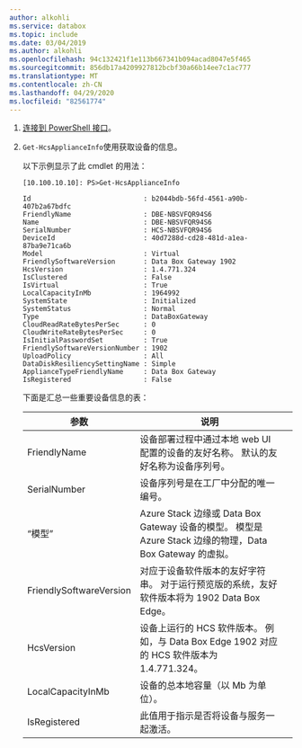 ```yaml
---
author: alkohli
ms.service: databox
ms.topic: include
ms.date: 03/04/2019
ms.author: alkohli
ms.openlocfilehash: 94c132421f1e113b667341b094acad8047e5f465
ms.sourcegitcommit: 856db17a4209927812bcbf30a66b14ee7c1ac777
ms.translationtype: MT
ms.contentlocale: zh-CN
ms.lasthandoff: 04/29/2020
ms.locfileid: "82561774"
---
```

1. [连接到 PowerShell 接口](#connect-to-the-powershell-interface)。
2. `Get-HcsApplianceInfo`使用获取设备的信息。

    以下示例显示了此 cmdlet 的用法：

    ```
    [10.100.10.10]: PS>Get-HcsApplianceInfo
    
    Id                            : b2044bdb-56fd-4561-a90b-407b2a67bdfc
    FriendlyName                  : DBE-NBSVFQR94S6
    Name                          : DBE-NBSVFQR94S6
    SerialNumber                  : HCS-NBSVFQR94S6
    DeviceId                      : 40d7288d-cd28-481d-a1ea-87ba9e71ca6b
    Model                         : Virtual
    FriendlySoftwareVersion       : Data Box Gateway 1902
    HcsVersion                    : 1.4.771.324
    IsClustered                   : False
    IsVirtual                     : True
    LocalCapacityInMb             : 1964992
    SystemState                   : Initialized
    SystemStatus                  : Normal
    Type                          : DataBoxGateway
    CloudReadRateBytesPerSec      : 0
    CloudWriteRateBytesPerSec     : 0
    IsInitialPasswordSet          : True
    FriendlySoftwareVersionNumber : 1902
    UploadPolicy                  : All
    DataDiskResiliencySettingName : Simple
    ApplianceTypeFriendlyName     : Data Box Gateway
    IsRegistered                  : False
    ```

    下面是汇总一些重要设备信息的表：
    
    | 参数                             | 说明                                                                                                                                                  |   |
    |--------------------------------|--------------------------------------------------------------------------------------------------------------------------------------------------------------|---|
    | FriendlyName                   | 设备部署过程中通过本地 web UI 配置的设备的友好名称。 默认的友好名称为设备序列号。  |   |
    | SerialNumber                   | 设备序列号是在工厂中分配的唯一编号。                                                                             |   |
    | “模型”                          | Azure Stack 边缘或 Data Box Gateway 设备的模型。 模型是 Azure Stack 边缘的物理，Data Box Gateway 的虚拟。                   |   |
    | FriendlySoftwareVersion        | 对应于设备软件版本的友好字符串。 对于运行预览版的系统，友好软件版本将为 1902 Data Box Edge。 |   |
    | HcsVersion                     | 设备上运行的 HCS 软件版本。 例如，与 Data Box Edge 1902 对应的 HCS 软件版本为1.4.771.324。            |   |
    | LocalCapacityInMb              | 设备的总本地容量（以 Mb 为单位）。                                                                                                        |   |
    | IsRegistered                   | 此值用于指示是否将设备与服务一起激活。                                                                                         |   |


